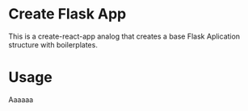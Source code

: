 # Create Flask App

This is a create-react-app analog that creates a base Flask Aplication structure with boilerplates.

# Usage

Aaaaaa
